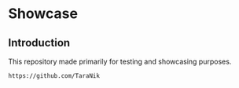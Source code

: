 # Showcase

## Introduction

This repository made primarily for testing and showcasing purposes.

`https://github.com/TaraNik`
